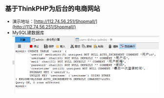 ## 基于ThinkPHP为后台的电商网站

- 演示地址：[http://112.74.56.251/Shopmall/](http://112.74.56.251/Shopmall/)
- MySQL建数据库![1](/Public/Showimage/图片1.png)
